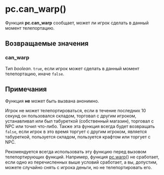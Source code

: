 # pc.can_warp()
Функция **pc.can_warp** сообщает, может ли игрок сделать в данный момент телепортацию.

## Возвращаемые значения
### can_warp
Тип *boolean*. `true`, если игрок может сделать в данный момент телепортацию, иначе `false`.

## Примечания
Функция **не** может быть вызвана анонимно.

Игрок не может телепортироваться, если в течение последних 10 секунд он пользовался складом, торговал с другим игроком, устанавливал или был табуреткой (собственный магазин), торговал с NPC или точил что-либо. Также эта функция всегда будет возвращать `false`, если игрок в это время торгует с другим игроком, является табуреткой, пользуется складом, пользуется крафтом или торгует с NPC.

Рекомендуется всегда использовать эту функцию перед вызовом телепортирующих функций. Например, функция [pc.warp](../pc/pc.warp.md)() не сработает, если одно из перечисленных выше условий сработает, а вы, допустим, можете случайно снять с игрока деньги, но не телепортировать его.